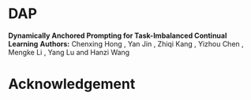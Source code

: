 # DAP
**Dynamically Anchored Prompting for Task-Imbalanced Continual Learning**
**Authors:** Chenxing Hong , Yan Jin , Zhiqi Kang , Yizhou Chen , Mengke Li , Yang Lu and Hanzi Wang

# Acknowledgement
